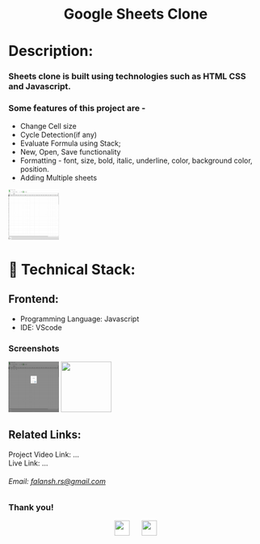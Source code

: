 <h1 align="center">
  Google Sheets Clone
</h1>

# Description:

### Sheets clone is built using technologies such as HTML CSS and Javascript.
### Some features of this project are -
- Change Cell size
- Cycle Detection(if any)
- Evaluate Formula using Stack;
- New, Open, Save functionality
- Formatting - font, size, bold, italic, underline, color, background color, position.
- Adding Multiple sheets

<img src="img/default.PNG" height="100" width="100" >

# 🚀 Technical Stack:

## Frontend:
- Programming Language: Javascript
- IDE: VScode


### Screenshots
<img src="img/cycleDetected.PNG" height="100px" width="100px"   > 
<img src="img/features.PNG" height="100px" width="100px"  >


## Related Links:
Project Video Link: ... <br />
Live Link: ...

###### Email: falansh.rs@gmail.com

### Thank you!
<p align ="center">
  <a href="https://www.linkedin.com/in/falansh-siddh/" target="_blank"><img src="https://cdn.jsdelivr.net/npm/simple-icons@3.0.1/icons/linkedin.svg" style="background-color:white;" height="30"      width="30"></a>
  &nbsp;&nbsp;&nbsp;&nbsp;
  <a href="Soon" target="_blank"><img src="https://cdn.jsdelivr.net/npm/simple-icons@3.0.1/icons/twitter.svg" height="30" width="30"></a>
</p>
